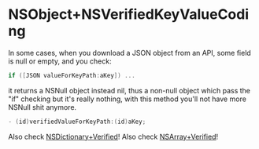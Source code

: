 NSObject+NSVerifiedKeyValueCoding
================

In some cases, when you download a JSON object from an API, some field is null or empty, and you check:
```objective-c
if ([JSON valueForKeyPath:aKey]) ...
```
it returns a NSNull object instead nil, thus a non-null object which pass the "if" checking but it's really nothing,
with this method you'll not have more NSNull shit anymore.

```objective-c
- (id)verifiedValueForKeyPath:(id)aKey;
```

Also check [NSDictionary+Verified](https://github.com/alexruperez/NSDictionary-Verified)!
Also check [NSArray+Verified](https://github.com/alexruperez/NSArray-Verified)!
